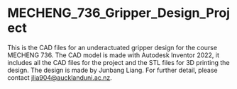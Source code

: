 # MECHENG_736_Gripper_Design_Project

This is the CAD files for an underactuated gripper design for the course MECHENG 736. The CAD model is made with Autodesk Inventor 2022, it includes all the CAD files for the project and the STL files for 3D printing the design. The design is made by Junbang Liang. For further detail, please contact jlia904@aucklanduni.ac.nz.
